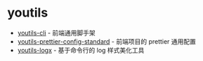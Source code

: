 # youtils

- [youtils-cli](https://github.com/lexmin0412/youtils-cli) - 前端通用脚手架
- [youtils-prettier-config-standard](youtils-prettier-config-standard) - 前端项目的 prettier 通用配置
- [youtils-logx](https://github.com/lexmin0412/youtils-logx) - 基于命令行的 log 样式美化工具
